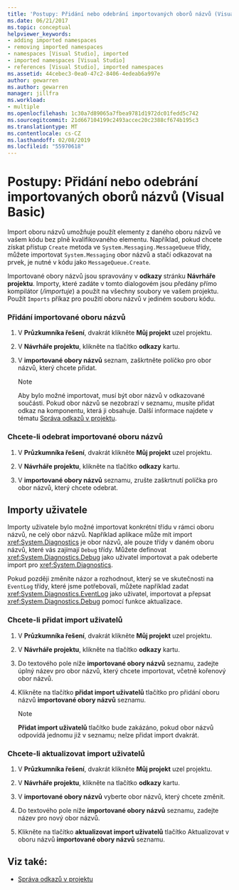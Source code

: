 ```yaml
---
title: 'Postupy: Přidání nebo odebrání importovaných oborů názvů (Visual Basic)'
ms.date: 06/21/2017
ms.topic: conceptual
helpviewer_keywords:
- adding imported namespaces
- removing imported namespaces
- namespaces [Visual Studio], imported
- imported namespaces [Visual Studio]
- references [Visual Studio], imported namespaces
ms.assetid: 44cebec3-0ea0-47c2-8406-4edeab6a997e
author: gewarren
ms.author: gewarren
manager: jillfra
ms.workload:
- multiple
ms.openlocfilehash: 1c30a7d89065a7fbea9781d1972dc01fedd5c742
ms.sourcegitcommit: 21d667104199c2493accec20c2388cf674b195c3
ms.translationtype: MT
ms.contentlocale: cs-CZ
ms.lasthandoff: 02/08/2019
ms.locfileid: "55970618"
---
```

# <a name="how-to-add-or-remove-imported-namespaces-visual-basic"></a>Postupy: Přidání nebo odebrání importovaných oborů názvů (Visual Basic)

Import oboru názvů umožňuje použít elementy z daného oboru názvů ve vašem kódu bez plně kvalifikovaného elementu. Například, pokud chcete získat přístup `Create` metoda ve `System.Messaging.MessageQueue` třídy, můžete importovat `System.Messaging` obor názvů a stačí odkazovat na prvek, je nutné v kódu jako `MessageQueue.Create`.

 Importované obory názvů jsou spravovány v **odkazy** stránku **Návrháře projektu**. Importy, které zadáte v tomto dialogovém jsou předány přímo kompilátor (*/importuje*) a použít na všechny soubory ve vašem projektu. Použít `Imports` příkaz pro použití oboru názvů v jediném souboru kódu.

### <a name="to-add-an-imported-namespace"></a>Přidání importované oboru názvů

1.  V **Průzkumníka řešení**, dvakrát klikněte **Můj projekt** uzel projektu.

2.  V **Návrháře projektu**, klikněte na tlačítko **odkazy** kartu.

3.  V **importované obory názvů** seznam, zaškrtněte políčko pro obor názvů, který chcete přidat.

    > [!NOTE]
    >  Aby bylo možné importovat, musí být obor názvů v odkazované součásti. Pokud obor názvů se nezobrazí v seznamu, musíte přidat odkaz na komponentu, která ji obsahuje. Další informace najdete v tématu [Správa odkazů v projektu](managing-references-in-a-project.md).

### <a name="to-remove-an-imported-namespace"></a>Chcete-li odebrat importované oboru názvů

1.  V **Průzkumníka řešení**, dvakrát klikněte **Můj projekt** uzel projektu.

2.  V **Návrháře projektu**, klikněte na tlačítko **odkazy** kartu.

3.  V **importované obory názvů** seznamu, zrušte zaškrtnutí políčka pro obor názvů, který chcete odebrat.

## <a name="user-imports"></a>Importy uživatele
 Importy uživatele bylo možné importovat konkrétní třídu v rámci oboru názvů, ne celý obor názvů. Například aplikace může mít import <xref:System.Diagnostics> je obor názvů, ale pouze třídy v daném oboru názvů, které vás zajímají `Debug` třídy. Můžete definovat <xref:System.Diagnostics.Debug> jako uživatel importovat a pak odeberte import pro <xref:System.Diagnostics>.

 Pokud později změníte názor a rozhodnout, který se ve skutečnosti na `EventLog` třídy, které jsme potřebovali, můžete například zadat <xref:System.Diagnostics.EventLog> jako uživatel, importovat a přepsat <xref:System.Diagnostics.Debug> pomocí funkce aktualizace.

### <a name="to-add-a-user-import"></a>Chcete-li přidat import uživatelů

1.  V **Průzkumníka řešení**, dvakrát klikněte **Můj projekt** uzel projektu.

2.  V **Návrháře projektu**, klikněte na tlačítko **odkazy** kartu.

3.  Do textového pole níže **importované obory názvů** seznamu, zadejte úplný název pro obor názvů, který chcete importovat, včetně kořenový obor názvů.

4.  Klikněte na tlačítko **přidat import uživatelů** tlačítko pro přidání oboru názvů **importované obory názvů** seznamu.

    > [!NOTE]
    > **Přidat import uživatelů** tlačítko bude zakázáno, pokud obor názvů odpovídá jednomu již v seznamu; nelze přidat import dvakrát.

### <a name="to-update-a-user-import"></a>Chcete-li aktualizovat import uživatelů

1.  V **Průzkumníka řešení**, dvakrát klikněte **Můj projekt** uzel projektu.

2.  V **Návrháře projektu**, klikněte na tlačítko **odkazy** kartu.

3.  V **importované obory názvů** vyberte obor názvů, který chcete změnit.

4.  Do textového pole níže **importované obory názvů** seznamu, zadejte název pro nový obor názvů.

5.  Klikněte na tlačítko **aktualizovat import uživatelů** tlačítko Aktualizovat v oboru názvů **importované obory názvů** seznamu.

## <a name="see-also"></a>Viz také:

- [Správa odkazů v projektu](../ide/managing-references-in-a-project.md)